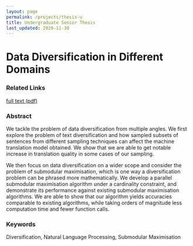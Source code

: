 ```yaml
---
layout: page
permalink: /projects/thesis-u
title: Undergraduate Senior Thesis
last_updated: 2020-11-30
---
```


# Data Diversification in Different Domains

### Related Links

<a class="color-button" href="/docs/thesis-u/thesis-u.pdf">full text (pdf)</a>

### Abstract 

We tackle the problem of data diversification from multiple angles. We first explore the problem of text diversification and how sampled subsets of sentences from different sampling techniques can affect the machine translation model obtained. We show that we are able to get notable increase in translation quality in some cases of our sampling.

We then focus on data diversification on a wider scope and consider the problem of submodular maximisation, which is one way a diversification problem can be phrased more mathematically. We develop a parallel submodular maximisation algorithm under a cardinality constraint, and demonstrate its performance against existing submodular maximisation algorithms. We are able to show that our algorithm yields accuracies comparable to existing algorithms, while taking orders of magnitude less computation time and fewer function calls.

### Keywords

Diversification, Natural Language Processing, Submodular Maximisation

<!-- ### Extensions From This Work

I intend to continue building on the content from this thesis and eventually publish the resulting work. I will update this section once such work is available. -->